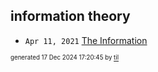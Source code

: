 ## information theory


* <code>Apr 11, 2021</code> [The Information](2021-04-11T18-17-33-the-information.md)

<sup><sub>generated 17 Dec 2024 17:20:45 by <a href='https://github.com/senorprogrammer/til'>til</a></sub></sup>
